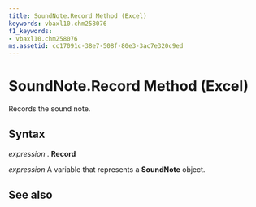 ```yaml
---
title: SoundNote.Record Method (Excel)
keywords: vbaxl10.chm258076
f1_keywords:
- vbaxl10.chm258076
ms.assetid: cc17091c-38e7-508f-80e3-3ac7e320c9ed
---
```



# SoundNote.Record Method (Excel)

Records the sound note.


## Syntax

 _expression_ . **Record**

 _expression_ A variable that represents a **SoundNote** object.


## See also



